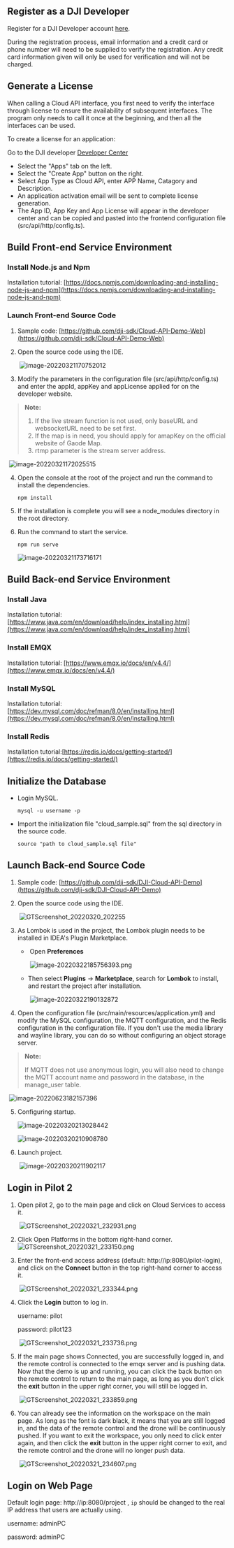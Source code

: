 ## Register as a DJI Developer

Register for a DJI Developer account [here](https://account.dji.com/register?appId=dji_sdk&backUrl=https%3A%2F%2Fdeveloper.dji.com%2Fuser&locale=en_US).

During the registration process, email information and a credit card or phone number will need to be supplied to verify the registration. Any credit card information given will only be used for verification and will not be charged.

## Generate a License

When calling a Cloud API interface, you first need to verify the interface through license to ensure the availability of subsequent interfaces. The program only needs to call it once at the beginning, and then all the interfaces can be used.

To create a license for an application:

Go to the DJI developer [Developer Center](https://developer.dji.com/user)

- Select the "Apps" tab on the left.
- Select the "Create App" button on the right.
- Select App Type as Cloud API, enter APP Name, Catagory and Description.
- An application activation email will be sent to complete license generation.
- The App ID, App Key and App License will appear in the developer center and can be copied and pasted into the frontend configuration file (src/api/http/config.ts).



## Build Front-end Service Environment

### Install Node.js and Npm

Installation tutorial: [https://docs.npmjs.com/downloading-and-installing-node-js-and-npm](https://docs.npmjs.com/downloading-and-installing-node-js-and-npm)

### Launch Front-end Source Code

1. Sample code: [https://github.com/dji-sdk/Cloud-API-Demo-Web](https://github.com/dji-sdk/Cloud-API-Demo-Web)

2. Open the source code using the IDE.

   ​	![image-20220321170752012](https://stag-terra-1-g.djicdn.com/7774da665e07453698314cc27c523096/admin/doc/dd63be1b-1d0e-4694-9b83-766677b83a63.png)

3. Modify the parameters in the configuration file (src/api/http/config.ts) and enter the appId, appKey and appLicense applied for on the developer website.

> **Note:**
>
> 1. If the live stream function is not used, only baseURL and websocketURL need to be set first.
> 2. If the map is in need, you should apply for amapKey on the official website of Gaode Map.
> 3. rtmp parameter is the stream server address.


   ​	![image-20220321172025515](https://terra-sz-hc1pro-cloudapi.oss-cn-shenzhen.aliyuncs.com/c0af9fe0d7eb4f35a8fe5b695e4d0b96/image/GTScreenshot_20220623_193925.png)

4. Open the console at the root of the project and run the command to install the dependencies.

   ```shell
   npm install
   ```

5. If the installation is complete you will see a node_modules directory in the root directory.

6. Run the command to start the service.

   ```shell
   npm run serve
   ```

   ![image-20220321173716171](https://stag-terra-1-g.djicdn.com/7774da665e07453698314cc27c523096/admin/doc/c12921d0-6d32-48cf-b75b-456487c1cc80.png)

## Build Back-end Service Environment

### Install Java

Installation tutorial: [https://www.java.com/en/download/help/index_installing.html](https://www.java.com/en/download/help/index_installing.html)

### Install EMQX

Installation tutorial: [https://www.emqx.io/docs/en/v4.4/](https://www.emqx.io/docs/en/v4.4/)

### Install MySQL

Installation tutorial:[https://dev.mysql.com/doc/refman/8.0/en/installing.html](https://dev.mysql.com/doc/refman/8.0/en/installing.html)

### Install Redis 

Installation tutorial:[https://redis.io/docs/getting-started/](https://redis.io/docs/getting-started/)

## Initialize the Database

- Login MySQL.

  ```shell
  mysql -u username -p
  ```

- Import the initialization file "cloud_sample.sql" from the sql directory in the source code.

  ```shell
  source "path to cloud_sample.sql file"
  ```

## Launch Back-end Source Code

1. Sample code: [https://github.com/dji-sdk/DJI-Cloud-API-Demo](https://github.com/dji-sdk/DJI-Cloud-API-Demo)

2. Open the source code using the IDE.

   ​	![GTScreenshot_20220320_202255](https://stag-terra-1-g.djicdn.com/7774da665e07453698314cc27c523096/admin/doc/3c1dd0bf-59aa-43dd-9a31-c881ece14f58.png)

3. As Lombok is used in the project, the Lombok plugin needs to be installed in IDEA's Plugin Marketplace.

   - ​	Open **Preferences**

     ​	![image-20220322185756393.png](https://stag-terra-1-g.djicdn.com/7774da665e07453698314cc27c523096/admin/doc/e4e44ae7-0382-41fa-964f-0422cdb0cae9.png)

   - Then select **Plugins** -> **Marketplace**, search for **Lombok** to install, and restart the project after installation.

     ​	![image-20220322190132872](https://stag-terra-1-g.djicdn.com/7774da665e07453698314cc27c523096/admin/doc/ddb8d9e5-7e48-416d-a197-09eee3625270.png)

4. Open the configuration file (src/main/resources/application.yml) and modify the MySQL configuration, the MQTT configuration, and the Redis configuration in the configuration file. If you don't use the media library and wayline library, you can do so without configuring an object storage server.

> **Note:**
>
> If MQTT does not use anonymous login, you will also need to change the MQTT account name and password in the database, in the manage_user table.

   ​	![image-20220623182157396](https://terra-1-g.djicdn.com/84f990b0bbd145e6a3930de0c55d3b2b/admin/doc/b799b5bb-20d4-4924-b174-1c138c09f618.png)

5. Configuring startup.

   ![image-20220320213028442](https://stag-terra-1-g.djicdn.com/7774da665e07453698314cc27c523096/admin/doc/5468572b-7058-4659-8e2e-c68421a89565.jpeg)	

   ![image-20220320210908780](https://stag-terra-1-g.djicdn.com/7774da665e07453698314cc27c523096/admin/doc/693f238d-155e-44ea-af07-b0a4b992d8d2.jpeg)	

6. Launch project.

   ​	![image-20220320211902117](https://stag-terra-1-g.djicdn.com/7774da665e07453698314cc27c523096/admin/doc/ec7180f1-1c09-48d3-a3d9-d7da0fbec612.jpeg)



## Login in Pilot 2 

1. Open pilot 2, go to the main page and click on Cloud Services to access it.

   ​	![GTScreenshot_20220321_232931.png](https://terra-sz-hc1pro-cloudapi.oss-cn-shenzhen.aliyuncs.com/c0af9fe0d7eb4f35a8fe5b695e4d0b96/image/Screenshot_20220623-184322.png)

2. Click Open Platforms in the bottom right-hand corner.![GTScreenshot_20220321_233150.png](https://terra-sz-hc1pro-cloudapi.oss-cn-shenzhen.aliyuncs.com/c0af9fe0d7eb4f35a8fe5b695e4d0b96/image/Screenshot_20220623-184704.png)

3. Enter the front-end access address (default: http://ip:8080/pilot-login), and click on the **Connect** button in the top right-hand corner to access it.

   ​	![GTScreenshot_20220321_233344.png](https://terra-sz-hc1pro-cloudapi.oss-cn-shenzhen.aliyuncs.com/c0af9fe0d7eb4f35a8fe5b695e4d0b96/image/Screenshot_20220623-184748.png)

4. Click the **Login** button to log in.

   username: pilot 

   password: pilot123

   ​	![GTScreenshot_20220321_233736.png](https://stag-terra-1-g.djicdn.com/7774da665e07453698314cc27c523096/admin/doc/76990178-c000-478b-ba45-2a57db8756fb.png)

5. If the main page shows Connected, you are successfully logged in, and the remote control is connected to the emqx server and is pushing data. Now that the demo is up and running, you can click the back button on the remote control to return to the main page, as long as you don't click the **exit** button in the upper right corner, you will still be logged in.

   ​	![GTScreenshot_20220321_233859.png](https://terra-sz-hc1pro-cloudapi.oss-cn-shenzhen.aliyuncs.com/c0af9fe0d7eb4f35a8fe5b695e4d0b96/image/Screenshot_20220623-184935.png)

6. You can already see the information on the workspace on the main page. As long as the font is dark black, it means that you are still logged in, and the data of the remote control and the drone will be continuously pushed. If you want to exit the workspace, you only need to click enter again, and then click the **exit** button in the upper right corner to exit, and the remote control and the drone will no longer push data.

   ​	![GTScreenshot_20220321_234607.png](https://terra-sz-hc1pro-cloudapi.oss-cn-shenzhen.aliyuncs.com/c0af9fe0d7eb4f35a8fe5b695e4d0b96/image/Screenshot_20220623-184955.png)

   

## Login on Web Page

Default login page: http://ip:8080/project , `ip` should be changed to the real IP address that users are actually using.

username: adminPC

password: adminPC
